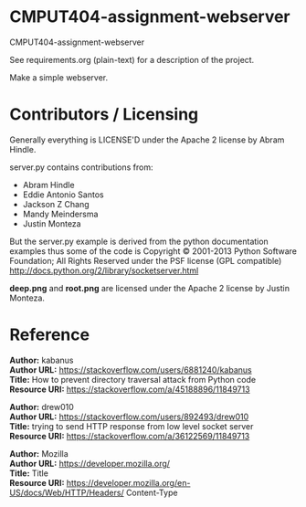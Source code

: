 CMPUT404-assignment-webserver
=============================

CMPUT404-assignment-webserver

See requirements.org (plain-text) for a description of the project.

Make a simple webserver.

Contributors / Licensing
========================

Generally everything is LICENSE'D under the Apache 2 license by Abram Hindle.

server.py contains contributions from:

* Abram Hindle
* Eddie Antonio Santos
* Jackson Z Chang
* Mandy Meindersma
* Justin Monteza 

But the server.py example is derived from the python documentation
examples thus some of the code is Copyright © 2001-2013 Python
Software Foundation; All Rights Reserved under the PSF license (GPL
compatible) http://docs.python.org/2/library/socketserver.html

**deep.png** and **root.png** are licensed under the Apache 2 license by Justin Monteza.

Reference
========================
**Author:** kabanus <br/>
**Author URL:** https://stackoverflow.com/users/6881240/kabanus <br/>
**Title:** How to prevent directory traversal attack from Python code <br/>
**Resource URI:** https://stackoverflow.com/a/45188896/11849713 <br/>

**Author:** drew010 <br/>
**Author URL:** https://stackoverflow.com/users/892493/drew010 <br/>
**Title:** trying to send HTTP response from low level socket server <br/>
**Resource URI:** https://stackoverflow.com/a/36122569/11849713 <br/>

**Author:** Mozilla <br/>
**Author URL:** https://developer.mozilla.org/ <br/>
**Title:** Title <br/>
**Resource URI:** https://developer.mozilla.org/en-US/docs/Web/HTTP/Headers/ Content-Type <br/>
